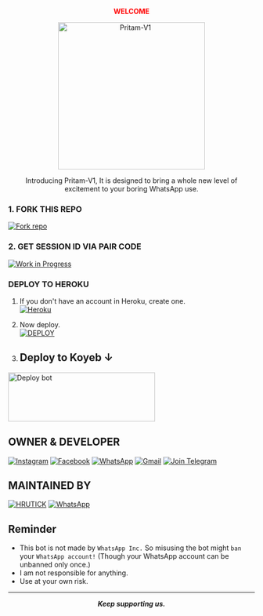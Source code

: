 <p align="center">
  <a
<p style="color:rgb(255, 0, 0);"><strong>WELCOME</strong></p>
<p align="center">
  <a href="https://youtu.be/WcA7GZuaN0A">
    <img alt="Pritam-V1" height="300" src="https://graph.org/file/2fa88b776ecdc757e9a43.jpg">
  </a>
</p>

<p align="center">Introducing Pritam-V1, It is designed to bring a whole new level of excitement to your boring WhatsApp use.</p>

<p align="center">
  <a aria-label="Pritam-v1 is free to use" 
    
---

### 1. FORK THIS REPO

<a href='https://github.com/officialpritam07/Pritam-V1/fork' target="_blank"><img alt='Fork repo' src='https://img.shields.io/badge/Fork This Repo-black?style=for-the-badge&logo=git&logoColor=white'/></a>

### 2. GET SESSION ID VIA PAIR CODE

[![Work in Progress](https://img.shields.io/badge/Work%20in%20Progress-Multicolor?style=for-the-badge&logoWidth=20&labelColor=000000&colorA=8B0000&colorB=FFD700)](https://github.com/your-repo)


### DEPLOY TO HEROKU

1. If you don't have an account in Heroku, create one.
    <br>
    <a href='https://signup.heroku.com/' target="_blank"><img alt='Heroku' src='https://img.shields.io/badge/-Create-black?style=for-the-badge&logo=heroku&logoColor=white'/></a>
2. Now deploy.
    <br>
    <a href='https://heroku.com/deploy' target="_blank"><img alt='DEPLOY' src='https://img.shields.io/badge/-DEPLOY-black?style=for-the-badge&logo=heroku&logoColor=white'/></a>



3. ## Deploy to Koyeb ↓

<a href="https://app.koyeb.com/services/deploy/?type=git&repository=github.com%2FPritam-V1%2FPritam-V1&branch=main&name=Pritam-V1&builder=dockerfile&env%5BAUTO_BLOCK=false%5D=&env%5BSESSION_ID%5D=your%20sessionid%20here&env%5BMODE%5D=public&env=%5BAUTO_READ%5D%3Dfalse&env%5BAUTO_STATUS_SEEN%5D=true" target="blank"><img align="center" src="https://i.imgur.com/PNoLtFq.png" width="300" height="100" alt="Deploy bot"/></a>




## OWNER & DEVELOPER
[![Instagram](https://img.shields.io/badge/-Instagram-E4405F?style=for-the-badge&logo=instagram&logoColor=white)](https://www.instagram.com/officialpritam.07)
[![Facebook](https://img.shields.io/badge/-Facebook-1877F2?style=for-the-badge&logo=facebook&logoColor=white)](https://www.facebook.com/officialpritam.007)
[![WhatsApp](https://img.shields.io/badge/WhatsApp-25D366?style=for-the-badge&logo=whatsapp&logoColor=white)](https://wa.me/916296678356)
[![Gmail](https://img.shields.io/badge/Gmail-D14836?style=for-the-badge&logo=gmail&logoColor=white)](mailto:officialpritam07@gmail.com)
[![Join Telegram](https://img.shields.io/badge/Telegram-Join%20Chat-brightgreen)](https://t.me/Officialpritam07)

## MAINTAINED BY

[![HRUTICK](https://img.shields.io/badge/HRUTICK-4B92DB?style=for-the-badge&logo=github&logoColor=white)](https://github.com/Rushmaster12)
[![WhatsApp](https://img.shields.io/badge/WhatsApp-25D366?style=for-the-badge&logo=whatsapp&logoColor=white)](https://wa.me/917020728211)

## Reminder

- This bot is not made by `WhatsApp Inc.` So misusing the bot might `ban` your `WhatsApp account!` (Though your WhatsApp account can be unbanned only once.)
- I am not responsible for anything.
- Use at your own risk.

---

<p align="center">
  <strong><em>Keep supporting us.</em>
</p>
